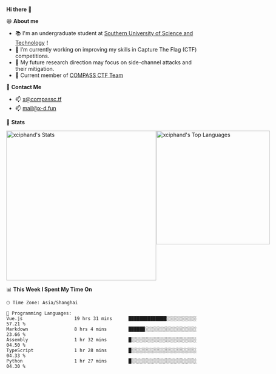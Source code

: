 **Hi there** 👋


😄 **About me**

- 📚 I'm an undergraduate student at [Southern University of Science and Technology](https://www.sustech.edu.cn)！
- 🌱 I’m currently working on improving my skills in Capture The Flag (CTF) competitions.
- 🔭 My future research direction may focus on side-channel attacks and their mitigation.
- 🚩 Current member of [COMPASS CTF Team](https://blog.compassc.tf/) 

👋 **Contact Me**

- 📫 [x@compassc.tf](mailto:x@compassc.tf)
- 📫 [mail@x-d.fun](mailto:mail@x-d.fun)

🌟 **Stats**

<div style="display: flex; justify-content: space-between;">
  <img src="https://github-readme-stats-ten-dusky-26.vercel.app/api?username=xciphand&theme=vue-dark&show_icons=true&hide_border=true&count_private=true" alt="xciphand's Stats" width="395" />
  <img src="https://github-readme-stats-ten-dusky-26.vercel.app/api/top-langs/?username=xciphand&theme=vue-dark&show_icons=true&hide_border=true&layout=compact" alt="xciphand's Top Languages" width="300" />
</div>


<!--START_SECTION:waka-->
📊 **This Week I Spent My Time On** 

```text
🕑︎ Time Zone: Asia/Shanghai

💬 Programming Languages: 
Vue.js                   19 hrs 31 mins      ██████████████░░░░░░░░░░░   57.21 % 
Markdown                 8 hrs 4 mins        ██████░░░░░░░░░░░░░░░░░░░   23.66 % 
Assembly                 1 hr 32 mins        █░░░░░░░░░░░░░░░░░░░░░░░░   04.50 % 
TypeScript               1 hr 28 mins        █░░░░░░░░░░░░░░░░░░░░░░░░   04.33 % 
Python                   1 hr 27 mins        █░░░░░░░░░░░░░░░░░░░░░░░░   04.30 % 
```


<!--END_SECTION:waka-->
